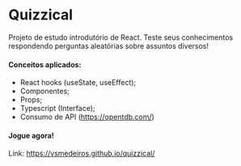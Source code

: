 # Quizzical

Projeto de estudo introdutório de React. Teste seus conhecimentos respondendo perguntas aleatórias sobre assuntos diversos!

#### Conceitos aplicados:
* React hooks (useState, useEffect);
* Componentes;
* Props;
* Typescript (Interface);
* Consumo de API (https://opentdb.com/)

#### Jogue agora!
Link: https://vsmedeiros.github.io/quizzical/
